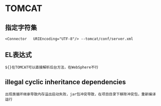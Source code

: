 # TOMCAT

## 指定字符集

    <Connector   URIEncoding="UTF-8"/> --tomcat/conf/server.xml

## EL表达式

    ${}在TOMCAT可以直接解析后台方法，在WebSphere不行

## illegal cyclic inheritance dependencies

    出现类循环继承导致内存溢出启动失败，jar包冲突导致，在项目目录下移除冲突包，重新编译运行
